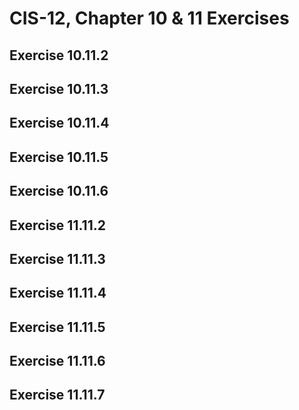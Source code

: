 # CIS-12, Chapter 10 & 11 Exercises

<h2>Exercise 10.11.2</h2>

<h2>Exercise 10.11.3</h2>

<h2>Exercise 10.11.4</h2>

<h2>Exercise 10.11.5</h2>

<h2>Exercise 10.11.6</h2>

<h2>Exercise 11.11.2</h2>

<h2>Exercise 11.11.3</h2>

<h2>Exercise 11.11.4</h2>

<h2>Exercise 11.11.5</h2>

<h2>Exercise 11.11.6</h2>

<h2>Exercise 11.11.7</h2>